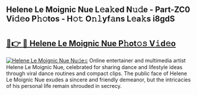 ## Helene Le Moignic Nue L𝚎a𝚔ed N𝚞𝚍e - Part-ZC0 Vi𝚍𝚎o P𝚑𝚘tos - H𝚘𝚝 O𝚗𝚕yf𝚊ns L𝚎a𝚔s i8gdS

# <h2><a href="http://kfcdn76.oniu.top/?m=Helene+Le+Moignic+Nue">🔗👉 🔴 Helene Le Moignic Nue P𝚑ot𝚘𝚜 V𝚒d𝚎o</a></h2>

[![Helene Le Moignic Nue Nu𝚍e𝚜](https://i.imgur.com/0qMVB7G.gif)](http://kfcdn76.oniu.top/?m=Helene+Le+Moignic+Nue)
Online entertainer and multimedia artist Helene Le Moignic Nue, celebrated for sharing dance and lifestyle ideas through viral dance routines and compact clips. The public face of Helene Le Moignic Nue exudes a sincere and friendly demeanor, but the intricacies of his personal life remain shrouded in secrecy.  
